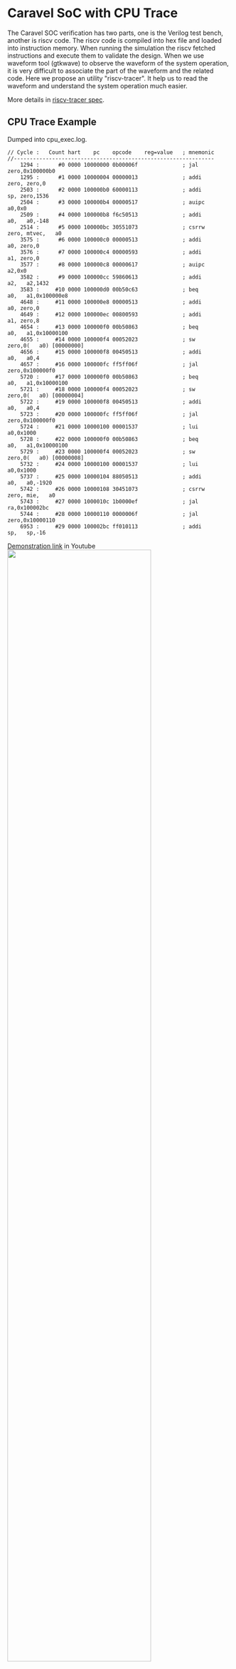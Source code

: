 # Caravel SoC with CPU Trace
The Caravel SOC verification has two parts, one is the Verilog test bench, another is riscv code. The riscv code is compiled into hex file and loaded into instruction memory. When running the simulation the riscv fetched instructions and execute them to validate the design. When we use waveform tool (gtkwave) to observe the waveform of the system operation, it is very difficult to associate the part of the waveform  and the related code. Here we propose an utility "riscv-tracer". It help us to read the waveform and understand the system operation much easier.

More details in [riscv-tracer spec](https://github.com/bol-edu/caravel-soc/files/11247594/riscv-tracer.pdf).

## CPU Trace Example
Dumped into cpu_exec.log.

    // Cycle :   Count hart    pc    opcode    reg=value   ; mnemonic
    //---------------------------------------------------------------
        1294 :      #0 0000 10000000 0b00006f              ; jal      zero,0x100000b0
        1295 :      #1 0000 10000004 00000013              ; addi     zero, zero,0
        2503 :      #2 0000 100000b0 60000113              ; addi       sp, zero,1536
        2504 :      #3 0000 100000b4 00000517              ; auipc      a0,0x0
        2509 :      #4 0000 100000b8 f6c50513              ; addi       a0,   a0,-148
        2514 :      #5 0000 100000bc 30551073              ; csrrw    zero, mtvec,   a0
        3575 :      #6 0000 100000c0 00000513              ; addi       a0, zero,0
        3576 :      #7 0000 100000c4 00000593              ; addi       a1, zero,0
        3577 :      #8 0000 100000c8 00000617              ; auipc      a2,0x0
        3582 :      #9 0000 100000cc 59860613              ; addi       a2,   a2,1432
        3583 :     #10 0000 100000d0 00b50c63              ; beq        a0,   a1,0x100000e8
        4648 :     #11 0000 100000e8 00000513              ; addi       a0, zero,0
        4649 :     #12 0000 100000ec 00800593              ; addi       a1, zero,8
        4654 :     #13 0000 100000f0 00b50863              ; beq        a0,   a1,0x10000100
        4655 :     #14 0000 100000f4 00052023              ; sw       zero,0(   a0) [00000000]
        4656 :     #15 0000 100000f8 00450513              ; addi       a0,   a0,4
        4657 :     #16 0000 100000fc ff5ff06f              ; jal      zero,0x100000f0
        5720 :     #17 0000 100000f0 00b50863              ; beq        a0,   a1,0x10000100
        5721 :     #18 0000 100000f4 00052023              ; sw       zero,0(   a0) [00000004]
        5722 :     #19 0000 100000f8 00450513              ; addi       a0,   a0,4
        5723 :     #20 0000 100000fc ff5ff06f              ; jal      zero,0x100000f0
        5724 :     #21 0000 10000100 00001537              ; lui        a0,0x1000
        5728 :     #22 0000 100000f0 00b50863              ; beq        a0,   a1,0x10000100
        5729 :     #23 0000 100000f4 00052023              ; sw       zero,0(   a0) [00000008]
        5732 :     #24 0000 10000100 00001537              ; lui        a0,0x1000
        5737 :     #25 0000 10000104 88050513              ; addi       a0,   a0,-1920
        5742 :     #26 0000 10000108 30451073              ; csrrw    zero, mie,   a0
        5743 :     #27 0000 1000010c 1b0000ef              ; jal        ra,0x100002bc
        5744 :     #28 0000 10000110 0000006f              ; jal      zero,0x10000110
        6953 :     #29 0000 100002bc ff010113              ; addi       sp,   sp,-16

[Demonstration link](https://www.youtube.com/watch?v=tQr13wYYrgw#t=101m18s) in Youtube
<img src="https://user-images.githubusercontent.com/11850122/232430620-f8f27f4a-f806-4e75-917f-5f064c78f403.png" width=80%>

## Toolchain Prerequisites
* [Ubuntu 20.04+](https://releases.ubuntu.com/focal/)
* [RISC-V GCC Toolchains rv32i-4.0.0](https://github.com/stnolting/riscv-gcc-prebuilt)
* [Icarus Verilog v13](http://iverilog.icarus.com/)
* [GTKWave v3.3.103](https://gtkwave.sourceforge.net/)

## Install Icarus Verilog v13 from Source Compiling

    $ sudo apt update
    $ sudo apt install git autoconf gperf make build-essential g++ flex bison -y
    $ git clone https://github.com/steveicarus/iverilog
    $ cd iverilog/
    $ sh autoconf.sh
    $ ./configure
    $ make
    $ sudo make install
    $ iverilog -v

validate your [Icarus Verilog v13 installation](https://github.com/bol-edu/caravel-soc/blob/cpu_trace/iverilog_v13_installation.log)

## Setup and Config

    $ sudo apt install gtkwave gcc -y
    $ sudo wget -O /tmp/riscv32-unknown-elf.gcc-12.1.0.tar.gz https://github.com/stnolting/riscv-gcc-prebuilt/releases/download/rv32i-4.0.0/riscv32-unknown-elf.gcc-12.1.0.tar.gz
    $ sudo mkdir /opt/riscv
    $ sudo tar -xzf /tmp/riscv32-unknown-elf.gcc-12.1.0.tar.gz -C /opt/riscv
    $ git clone -b cpu-trace https://github.com/bol-edu/caravel-soc caravel-soc_cpu-trace
    $ cd caravel-soc_cpu-trace/
    $ chmod +x ./testbench/counter_la/run_sim_trace ./testbench/counter_wb/run_sim_trace ./testbench/gcd_la/run_sim_trace
    $ chmod +x ./testbench/counter_la/run_clean ./testbench/counter_wb/run_clean ./testbench/gcd_la/run_clean
    $ echo 'export PATH=$PATH:/opt/riscv/bin' >> ~/.bashrc
    $ source ~/.bashrc

validate your [setup & config](https://github.com/bol-edu/caravel-soc/blob/cpu-trace/setup_config.log)

## Directory Structure

    ├── cvc-pdk                 # SKY130 OpenRAM SRAM Model
    ├── firmware                # Caravel System Firmware Libraries
    ├── rtl                     # Caravel RTL Designs
    │   ├── header              # Headers
    │   ├── soc                 # Boledu Revised SoC
    │   ├── user                # User Project Designs
    ├── testbench               # Caravel Testbenches
    │   ├── counter_la          # Counter with Logic Analyzer Interface
    │   ├── counter_wb          # Counter with Wishbone Interface
    │   └── gcd_la              # GCD with Logic Analyzer Interface
    └── vip                     # Caravel Verification IP

## CPU Trace Testbenches for Custom Designs

* Counter with (LA) logic analyzer interface 
  * 32-bit LA input  
  * 32-bit LA output
  * 16-bit mrpj_io as output
  
  Files for cpu trace simulation:  
  ##################################################  
  caravel-soc_cpu-trace/testbench/counter_la/counter_la.c  
  caravel-soc_cpu-trace/testbench/counter_la/counter_la_tb.v  
  caravel-soc_cpu-trace/testbench/counter_la/cpu_trace.v  
  caravel-soc_cpu-trace/testbench/counter_la/dasm.v  
  caravel-soc_cpu-trace/testbench/counter_la/include.rtl.list  
  caravel-soc_cpu-trace/testbench/counter_la/run_sim_trace  
  ##################################################
  
 /caravel-soc_cpu-trace/testbench/counter_la$ ./run_sim_trace  
 Reading counter_la.hex  
 counter_la.hex loaded into memory  
 Memory 5 bytes = 0x6f 0x00 0x00 0x0b 0x13  
 VCD info: dumpfile counter_la.vcd opened for output.  
        0.000ns MSG counter_la_tb, cpu_exec.log generated  
 LA Test 1 started  
 LA Test 2 passed  
 counter_la_tb.v:170: $finish called at 973912500 (1ps)  
 [cpu_exec.log](https://github.com/bol-edu/caravel-soc/files/11248982/cpu_exec.log)
 
 /caravel-soc_cpu-trace/testbench/counter_la$ gtkwave counter_la.vcd
 <img src="https://user-images.githubusercontent.com/11850122/232455404-f6dff915-4090-41e0-a36f-c153f37ed319.png" width=80%>

* Counter with wishbone interface
  * 32-bit wishbone input  
  * 32-bit wishbone output
  * 16-bit mrpj_io as output
  
  Files for cpu trace simulation:  
  ##################################################  
  caravel-soc_cpu-trace/testbench/counter_wb/counter_wb.c  
  caravel-soc_cpu-trace/testbench/counter_wb/counter_wb_tb.v  
  caravel-soc_cpu-trace/testbench/counter_wb/cpu_trace.v  
  caravel-soc_cpu-trace/testbench/counter_wb/dasm.v  
  caravel-soc_cpu-trace/testbench/counter_wb/include.rtl.list  
  caravel-soc_cpu-trace/testbench/counter_wb/run_sim_trace  
  ##################################################
  
 caravel-soc_cpu-trace/testbench/counter_wb$ ./run_sim_trace  
 Reading counter_wb.hex  
 counter_wb.hex loaded into memory  
 Memory 5 bytes = 0x6f 0x00 0x00 0x0b 0x13  
 VCD info: dumpfile counter_wb.vcd opened for output.  
        0.000ns MSG counter_wb_tb, cpu_exec.log generated  
 Monitor: MPRJ-Logic WB Started  
 Monitor: Mega-Project WB (RTL) Passed  
 counter_wb_tb.v:169: $finish called at 555412500 (1ps)  
 [cpu_exec.log](https://github.com/bol-edu/caravel-soc/files/11249000/cpu_exec.log)

 caravel-soc_cpu-trace/testbench/counter_wb$ gtkwave counter_wb.vcd
 <img src="https://user-images.githubusercontent.com/11850122/232457284-40285da7-464b-446c-a4d8-50d94c109431.png" width=80%>
 
* GCD with (LA) logic analyzer interface
  * 32-bit x 2 LA input  
  * 32-bit LA output
  * 16-bit mrpj_io as output
  
  Files for simulation:  
  ##################################################  
  caravel-soc_cpu-trace/testbench/gcd_la/gcd_la.c  
  caravel-soc_cpu-trace/testbench/gcd_la/gcd_la_tb.v  
  caravel-soc_cpu-trace/testbench/gcd_la/cpu_trace.v  
  caravel-soc_cpu-trace/testbench/gcd_la/dasm.v  
  caravel-soc_cpu-trace/testbench/gcd_la/include.rtl.list  
  caravel-soc_cpu-trace/testbench/gcd_la/run_sim_trace  
  ##################################################
  
 caravel-soc_cpu-trace/testbench/gcd_la$ ./run_sim_trace  
 Reading gcd_la.hex  
 gcd_la.hex loaded into memory  
 Memory 5 bytes = 0x6f 0x00 0x00 0x0b 0x13  
 VCD info: dumpfile gcd_la.vcd opened for output.  
 LA Test seq_gcd(10312050, 29460792)=138 started  
 LA Test seq_gcd(10312050, 29460792)=138 passed  
 LA Test seq_gcd(1993627629, 1177417612)=7 started  
 LA Test seq_gcd(1993627629, 1177417612)=7 passed  
 LA Test seq_gcd(2097015289, 3812041926)=1 started  
 LA Test seq_gcd(2097015289, 3812041926)=1 passed  
 LA Test seq_gcd(1924134885, 3151131255)=135 started  
 LA Test seq_gcd(1924134885, 3151131255)=135 passed  
 LA Test seq_gcd(992211318, 512609597)=1 started  
 LA Test seq_gcd(992211318, 512609597)=1 passed  
 caravel-soc/testbench/gcd_la$ gtkwave gcd_la.vcd  

## Toolchain Reference Manuals
* [Documentation for Icarus Verilog](https://steveicarus.github.io/iverilog/)
* [GTKWave 3.3 Wave Analyzer User's Guide](https://gtkwave.sourceforge.net/gtkwave.pdf)
